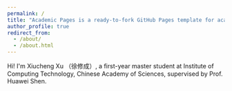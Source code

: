 ```yaml
---
permalink: /
title: "Academic Pages is a ready-to-fork GitHub Pages template for academic personal websites"
author_profile: true
redirect_from: 
  - /about/
  - /about.html
---
```


Hi! I'm Xiucheng Xu （徐修成）, a first-year master student at Institute of Computing Technology, Chinese Academy of Sciences, supervised by Prof. Huawei Shen.


